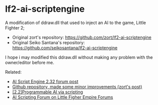 # lf2-ai-scriptengine

A modification of ddraw.dll that used to inject an AI to the game, Little Fighter 2;

- Original zort's repository: https://github.com/zort/lf2-ai-scriptengine
- Original Seiko Santana's repository: https://github.com/seikosantana/lf2-ai-scriptengine

I hope i may modified this ddraw.dll without making any problem with the owner/editor before me.

Related:  
- [AI Script Engine 2.32 forum post](https://lf-empire.de/forum/showthread.php?tid=11004)
- [Github repository, made some minor improvements (zort's post)](https://lf-empire.de/forum/showthread.php?tid=10945)
- [[2.2]Programmable AI via scripting](https://lf-empire.de/forum/showthread.php?tid=7927)
- [AI Scripting Forum on Little Figher Empire Forums](https://lf-empire.de/forum/forumdisplay.php?fid=56)

